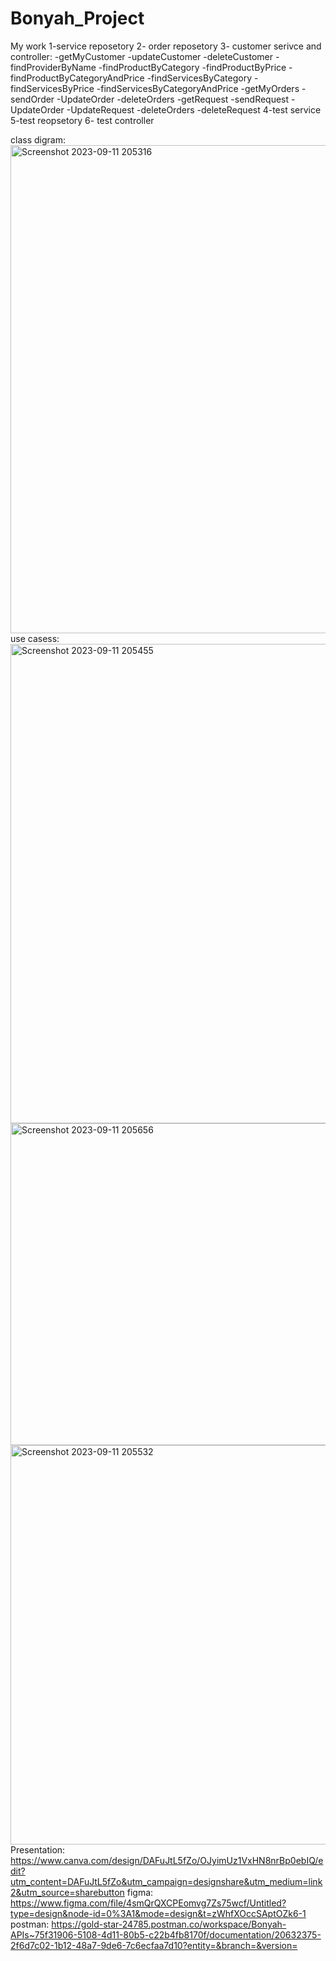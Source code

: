 # Bonyah_Project
My work 
1-service reposetory
2- order reposetory
3- customer serivce and controller:
  -getMyCustomer
  -updateCustomer
  -deleteCustomer
  -findProviderByName
  -findProductByCategory
  -findProductByPrice
  -findProductByCategoryAndPrice
  -findServicesByCategory
  -findServicesByPrice
  -findServicesByCategoryAndPrice
  -getMyOrders
  -sendOrder
  -UpdateOrder
  -deleteOrders
  -getRequest
  -sendRequest
  -UpdateOrder
  -UpdateRequest
  -deleteOrders
  -deleteRequest
  4-test service
  5-test reopsetory
  6- test controller
  

class digram:
<img width="781" alt="Screenshot 2023-09-11 205316" src="https://github.com/AbdulazizAl91/Bonyah_Project/assets/140315732/81a6d07a-5ec0-4b87-a8ca-172d1ac5b6ef">
use casess:
<img width="767" alt="Screenshot 2023-09-11 205455" src="https://github.com/AbdulazizAl91/Bonyah_Project/assets/140315732/93c4ba82-a39f-4292-80c3-f6b53ba59901">
<img width="515" alt="Screenshot 2023-09-11 205656" src="https://github.com/AbdulazizAl91/Bonyah_Project/assets/140315732/63be481e-96d6-4062-8ba2-ee9ffbd9b48e">
<img width="639" alt="Screenshot 2023-09-11 205532" src="https://github.com/AbdulazizAl91/Bonyah_Project/assets/140315732/08eafd6f-a91b-49f5-aa0d-e456a7562ced">
Presentation:
https://www.canva.com/design/DAFuJtL5fZo/OJyimUz1VxHN8nrBp0ebIQ/edit?utm_content=DAFuJtL5fZo&utm_campaign=designshare&utm_medium=link2&utm_source=sharebutton 
figma:
https://www.figma.com/file/4smQrQXCPEomvg7Zs75wcf/Untitled?type=design&node-id=0%3A1&mode=design&t=zWhfXOccSAptOZk6-1 
postman:
https://gold-star-24785.postman.co/workspace/Bonyah-APIs~75f31906-5108-4d11-80b5-c22b4fb8170f/documentation/20632375-2f6d7c02-1b12-48a7-9de6-7c6ecfaa7d10?entity=&branch=&version=


